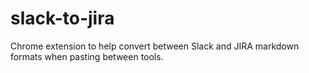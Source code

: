 # slack-to-jira
Chrome extension to help convert between Slack and JIRA markdown formats when pasting between tools.
